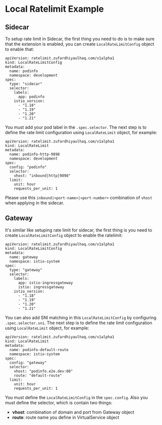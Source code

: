 # Local Ratelimit Example

## Sidecar
To setup rate limit in Sidecar, the first thing you need to do is to make sure that the extension is enabled, you can create `LocalRateLimitConfig` object to enable that:

```
apiVersion: ratelimit.zufardhiyaulhaq.com/v1alpha1
kind: LocalRateLimitConfig
metadata:
  name: podinfo
  namespace: development
spec:
  type: "sidecar"
  selector:
    labels:
      app: podinfo
    istio_version:
      - "1.18"
      - "1.19"
      - "1.20"
      - "1.21"
```

You must add your pod label in the `.spec.selector`. The next step is to define the rate limit configuration using `LocalRateLimit` object, for example:

```
apiVersion: ratelimit.zufardhiyaulhaq.com/v1alpha1
kind: LocalRateLimit
metadata:
  name: podinfo-http-9898
  namespace: development
spec:
  config: "podinfo"
  selector:
    vhost: "inbound|http|9898"
  limit:
    unit: hour
    requests_per_unit: 1
```

Please use this `inbound|<port-name>|<port-number>` combination of `vhost` when applying in the sidecar.

## Gateway
It's similar like setuping rate limit for sidecar, the first thing is you need to create `LocalRateLimitConfig` object to enable the ratelimit:

```
apiVersion: ratelimit.zufardhiyaulhaq.com/v1alpha1
kind: LocalRateLimitConfig
metadata:
  name: gateway
  namespace: istio-system
spec:
  type: "gateway"
  selector:
    labels:
      app: istio-ingressgateway
      istio: ingressgateway
    istio_version:
      - "1.18"
      - "1.19"
      - "1.20"
      - "1.21"
```

You can also add SNI matching in this `LocalRateLimitConfig` by configuring `.spec.selector.sni`. The next step is to define the rate limit configuration using `LocalRateLimit` object, for example:

```
apiVersion: ratelimit.zufardhiyaulhaq.com/v1alpha1
kind: LocalRateLimit
metadata:
  name: podinfo-default-route
  namespace: istio-system
spec:
  config: "gateway"
  selector:
    vhost: "podinfo.e2e.dev:80"
    route: "default-route"
  limit:
    unit: hour
    requests_per_unit: 1
```

You must define the `LocalRateLimitConfig` in the `spec.config`. Also you must define the selector, which is contain two things:
- **vhost**: combination of domain and port from Gateway object
- **route**: route name you define in VirtualService object
